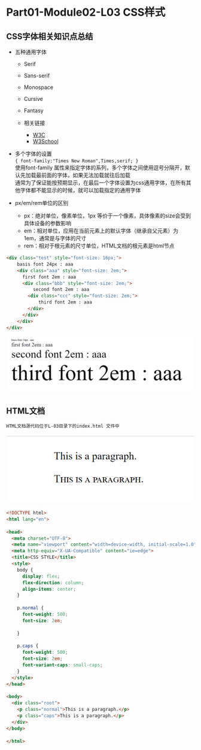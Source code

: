 # Part01-Module02-L03 CSS样式

## CSS字体相关知识点总结
- 五种通用字体     
  - Serif
  - Sans-serif
  - Monospace
  - Cursive
  - Fantasy

  - 相关链接
    - [W3C](https://www.w3.org/Style/Examples/007/fonts.zh_CN.html)
    - [W3School](https://www.w3school.com.cn/css/css_font.asp)

- 多个字体的设置    
    `{ font-family:"Times New Roman",Times,serif; }`    
    使用font-family 属性来指定字体的系列，多个字体之间使用逗号分隔开，默认先加载最前面的字体，如果无法加载就往后加载    
    通常为了保证能按预期显示，在最后一个字体设置为css通用字体，在所有其他字体都不能显示的时候，就可以加载指定的通用字体

- px/em/rem单位的区别
  - px：绝对单位，像素单位，1px 等价于一个像素，具体像素的size会受到具体设备的参数影响
  - em：相对单位，应用在当前元素上的默认字体（继承自父元素）为 1em，通常是与字体的尺寸
  - rem：相对于根元素的尺寸单位，HTML文档的根元素是html节点
```html
<div class="test" style="font-size: 16px;">
    basis font 24px : aaa
    <div class="aaa" style="font-size: 2em;">
      first font 2em : aaa
      <div class="bbb" style="font-size: 2em;">
          second font 2em : aaa
        <div class="ccc" style="font-size: 2em;">
            third font 2em : aaa
        </div>
      </div>
    </div>
</div>
```
![](L-03/images/1.png)


## HTML文档
    HTML文档源代码位于L-03目录下的index.html 文件中
![](L-03/images/2.png)
```html
<!DOCTYPE html>
<html lang="en">

<head>
  <meta charset="UTF-8">
  <meta name="viewport" content="width=device-width, initial-scale=1.0">
  <meta http-equiv="X-UA-Compatible" content="ie=edge">
  <title>CSS STYLE</title>
  <style>
    body {
      display: flex;
      flex-direction: column;
      align-items: center;
    }

    p.normal {
      font-weight: 500;
      font-size: 2em;

    }

    p.caps {
      font-weight: 500;
      font-size: 2em;
      font-variant-caps: small-caps;
    }
  </style>
</head>

<body>
  <div class="root">
    <p class="normal">This is a paragraph.</p>
    <p class="caps">This is a paragraph.</p>
  </div>
</body>

</html>
```
